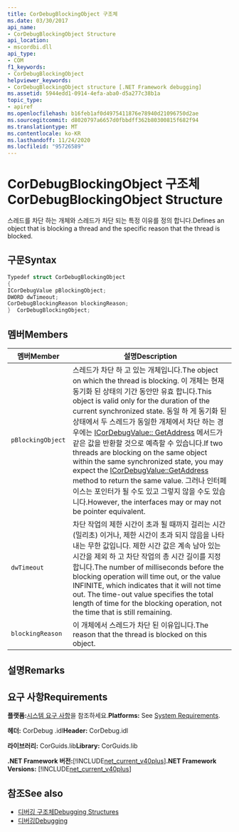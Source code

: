 ```yaml
---
title: CorDebugBlockingObject 구조체
ms.date: 03/30/2017
api_name:
- CorDebugBlockingObject Structure
api_location:
- mscordbi.dll
api_type:
- COM
f1_keywords:
- CorDebugBlockingObject
helpviewer_keywords:
- CorDebugBlockingObject structure [.NET Framework debugging]
ms.assetid: 5944edd1-0914-4efa-aba0-d5a277c38b1a
topic_type:
- apiref
ms.openlocfilehash: b16feb1af0d4975411876e78940d21096750d2ae
ms.sourcegitcommit: d8020797a6657d0fbbdff362b80300815f682f94
ms.translationtype: MT
ms.contentlocale: ko-KR
ms.lasthandoff: 11/24/2020
ms.locfileid: "95726589"
---
```

# <a name="cordebugblockingobject-structure"></a><span data-ttu-id="b5193-102">CorDebugBlockingObject 구조체</span><span class="sxs-lookup"><span data-stu-id="b5193-102">CorDebugBlockingObject Structure</span></span>

<span data-ttu-id="b5193-103">스레드를 차단 하는 개체와 스레드가 차단 되는 특정 이유를 정의 합니다.</span><span class="sxs-lookup"><span data-stu-id="b5193-103">Defines an object that is blocking a thread and the specific reason that the thread is blocked.</span></span>  
  
## <a name="syntax"></a><span data-ttu-id="b5193-104">구문</span><span class="sxs-lookup"><span data-stu-id="b5193-104">Syntax</span></span>  
  
```cpp  
Typedef struct CorDebugBlockingObject  
{  
ICorDebugValue pBlockingObject;  
DWORD dwTimeout;  
CorDebugBlockingReason blockingReason;  
}  CorDebugBlockingObject;  
```  
  
## <a name="members"></a><span data-ttu-id="b5193-105">멤버</span><span class="sxs-lookup"><span data-stu-id="b5193-105">Members</span></span>  
  
|<span data-ttu-id="b5193-106">멤버</span><span class="sxs-lookup"><span data-stu-id="b5193-106">Member</span></span>|<span data-ttu-id="b5193-107">설명</span><span class="sxs-lookup"><span data-stu-id="b5193-107">Description</span></span>|  
|------------|-----------------|  
|`pBlockingObject`|<span data-ttu-id="b5193-108">스레드가 차단 하 고 있는 개체입니다.</span><span class="sxs-lookup"><span data-stu-id="b5193-108">The object on which the thread is blocking.</span></span> <span data-ttu-id="b5193-109">이 개체는 현재 동기화 된 상태의 기간 동안만 유효 합니다.</span><span class="sxs-lookup"><span data-stu-id="b5193-109">This object is valid only for the duration of the current synchronized state.</span></span> <span data-ttu-id="b5193-110">동일 하 게 동기화 된 상태에서 두 스레드가 동일한 개체에서 차단 하는 경우에는 [ICorDebugValue:: GetAddress](icordebugvalue-getaddress-method.md) 메서드가 같은 값을 반환할 것으로 예측할 수 있습니다.</span><span class="sxs-lookup"><span data-stu-id="b5193-110">If two threads are blocking on the same object within the same synchronized state, you may expect the [ICorDebugValue::GetAddress](icordebugvalue-getaddress-method.md) method to return the same value.</span></span> <span data-ttu-id="b5193-111">그러나 인터페이스는 포인터가 될 수도 있고 그렇지 않을 수도 있습니다.</span><span class="sxs-lookup"><span data-stu-id="b5193-111">However, the interfaces may or may not be pointer equivalent.</span></span>|  
|`dwTimeout`|<span data-ttu-id="b5193-112">차단 작업의 제한 시간이 초과 될 때까지 걸리는 시간 (밀리초) 이거나, 제한 시간이 초과 되지 않음을 나타내는 무한 값입니다. 제한 시간 값은 계속 남아 있는 시간을 제외 하 고 차단 작업의 총 시간 길이를 지정 합니다.</span><span class="sxs-lookup"><span data-stu-id="b5193-112">The number of milliseconds before the blocking operation will time out, or the value INFINITE, which indicates that it will not time out. The time-out value specifies the total length of time for the blocking operation, not the time that is still remaining.</span></span>|  
|`blockingReason`|<span data-ttu-id="b5193-113">이 개체에서 스레드가 차단 된 이유입니다.</span><span class="sxs-lookup"><span data-stu-id="b5193-113">The reason that the thread is blocked on this object.</span></span>|  
  
## <a name="remarks"></a><span data-ttu-id="b5193-114">설명</span><span class="sxs-lookup"><span data-stu-id="b5193-114">Remarks</span></span>  
  
## <a name="requirements"></a><span data-ttu-id="b5193-115">요구 사항</span><span class="sxs-lookup"><span data-stu-id="b5193-115">Requirements</span></span>  

 <span data-ttu-id="b5193-116">**플랫폼:**[시스템 요구 사항](../../get-started/system-requirements.md)을 참조하세요.</span><span class="sxs-lookup"><span data-stu-id="b5193-116">**Platforms:** See [System Requirements](../../get-started/system-requirements.md).</span></span>  
  
 <span data-ttu-id="b5193-117">**헤더:** CorDebug .idl</span><span class="sxs-lookup"><span data-stu-id="b5193-117">**Header:** CorDebug.idl</span></span>  
  
 <span data-ttu-id="b5193-118">**라이브러리:** CorGuids.lib</span><span class="sxs-lookup"><span data-stu-id="b5193-118">**Library:** CorGuids.lib</span></span>  
  
 <span data-ttu-id="b5193-119">**.NET Framework 버전:**[!INCLUDE[net_current_v40plus](../../../../includes/net-current-v40plus-md.md)]</span><span class="sxs-lookup"><span data-stu-id="b5193-119">**.NET Framework Versions:** [!INCLUDE[net_current_v40plus](../../../../includes/net-current-v40plus-md.md)]</span></span>  
  
## <a name="see-also"></a><span data-ttu-id="b5193-120">참조</span><span class="sxs-lookup"><span data-stu-id="b5193-120">See also</span></span>

- [<span data-ttu-id="b5193-121">디버깅 구조체</span><span class="sxs-lookup"><span data-stu-id="b5193-121">Debugging Structures</span></span>](debugging-structures.md)
- [<span data-ttu-id="b5193-122">디버깅</span><span class="sxs-lookup"><span data-stu-id="b5193-122">Debugging</span></span>](index.md)
